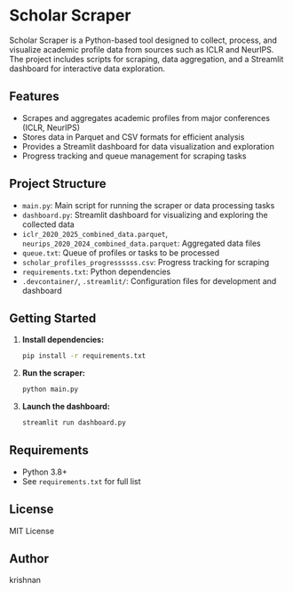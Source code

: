# Scholar Scraper

Scholar Scraper is a Python-based tool designed to collect, process, and visualize academic profile data from sources such as ICLR and NeurIPS. The project includes scripts for scraping, data aggregation, and a Streamlit dashboard for interactive data exploration.

## Features
- Scrapes and aggregates academic profiles from major conferences (ICLR, NeurIPS)
- Stores data in Parquet and CSV formats for efficient analysis
- Provides a Streamlit dashboard for data visualization and exploration
- Progress tracking and queue management for scraping tasks

## Project Structure
- `main.py`: Main script for running the scraper or data processing tasks
- `dashboard.py`: Streamlit dashboard for visualizing and exploring the collected data
- `iclr_2020_2025_combined_data.parquet`, `neurips_2020_2024_combined_data.parquet`: Aggregated data files
- `queue.txt`: Queue of profiles or tasks to be processed
- `scholar_profiles_progressssss.csv`: Progress tracking for scraping
- `requirements.txt`: Python dependencies
- `.devcontainer/`, `.streamlit/`: Configuration files for development and dashboard

## Getting Started
1. **Install dependencies:**
   ```bash
   pip install -r requirements.txt
   ```
2. **Run the scraper:**
   ```bash
   python main.py
   ```
3. **Launch the dashboard:**
   ```bash
   streamlit run dashboard.py
   ```

## Requirements
- Python 3.8+
- See `requirements.txt` for full list

## License
MIT License

## Author
krishnan
